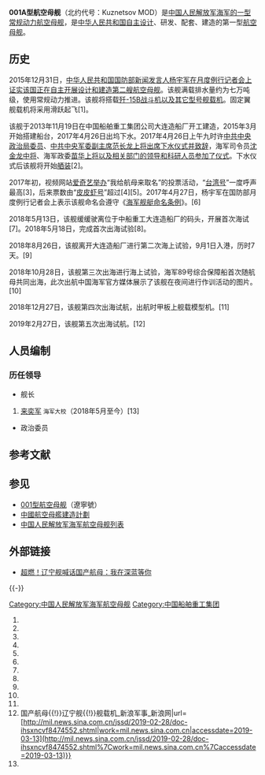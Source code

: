 **001A型航空母舰**（北约代号：Kuznetsov
MOD）是[中国人民解放军海军的一型常规动力航空母舰](../Page/中国人民解放军海军.md "wikilink")，是[中华人民共和国自主设计](https://zh.wikipedia.org/wiki/中华人民共和国 "wikilink")、研发、配套、建造的第一型[航空母舰](../Page/航空母舰.md "wikilink")。

## 历史

2015年12月31日，[中华人民共和国国防部新闻发言人](../Page/中华人民共和国国防部.md "wikilink")[杨宇军在月度例行记者会上证实该国正在自主开展设计和建造第二艘航空母舰](../Page/杨宇军.md "wikilink")。该舰满载排水量约为七万吨级，使用常规动力推进。该舰将搭载[歼-15B战斗机以及其它型号](https://zh.wikipedia.org/wiki/歼-15战斗机 "wikilink")[舰载机](https://zh.wikipedia.org/wiki/舰载机 "wikilink")。固定翼舰载机将采用滑跃起飞\[1\]。

该舰于2013年11月19日在中国船舶重工集团公司大连造船厂开工建造，2015年3月开始搭建船台，2017年4月26日出坞下水。2017年4月26日上午九时许[中共中央政治局委员](https://zh.wikipedia.org/wiki/中共中央政治局 "wikilink")、[中共中央军委副主席](https://zh.wikipedia.org/wiki/中共中央军委 "wikilink")[范长龙上将出席下水仪式并致辞](../Page/范长龙.md "wikilink")，海军司令员[沈金龙中将](../Page/沈金龙.md "wikilink")、海军政委[苗华上将以及相关部门的领导和科研人员参加了仪式](../Page/苗华.md "wikilink")。下水仪式后该舰将开始[舾装](https://zh.wikipedia.org/wiki/舾装 "wikilink")\[2\]。

2017年初，视频网站[爱奇艺举办](../Page/爱奇艺.md "wikilink")“我给航母来取名”的投票活动，“[台湾号](https://zh.wikipedia.org/wiki/台湾 "wikilink")”一度呼声最高\[3\]，后来票数由“[皮皮虾号](https://zh.wikipedia.org/wiki/皮皮虾 "wikilink")”超过\[4\]\[5\]。2017年4月27日，杨宇军在国防部月度例行记者会上表示该舰命名会遵守《[海军舰艇命名条例](../Page/海军舰艇命名条例.md "wikilink")》。\[6\]

2018年5月13日，该舰缓缓驶离位于中船重工大连造船厂的码头，开展首次海试\[7\]。2018年5月18日，完成首次出海试验\[8\]。

2018年8月26日，该舰离开大连造船厂进行第二次海上试验，9月1日入港，历时7天。\[9\]

2018年10月28日，该舰第三次出海进行海上试验，海军89号综合保障船首次随航母共同出海，此次出航中国海军官方媒体展示了该舰在夜间进行作训活动的图片。\[10\]

2018年12月27日，该舰第四次出海试航，出航时甲板上舰载模型机。\[11\]

2019年2月27日，该舰第五次出海试航。\[12\]

## 人员编制

### 历任领导

  - 舰长

<!-- end list -->

1.  [来奕军](../Page/来奕军.md "wikilink")
    <small>海军大校</small>（2018年5月至今）\[13\]

<!-- end list -->

  - 政治委员

## 参考文献

## 参见

  - [001型航空母舰](https://zh.wikipedia.org/wiki/001型航空母舰 "wikilink")（遼寧號）
  - [中國航空母艦建造計劃](https://zh.wikipedia.org/wiki/中國航空母艦建造計劃 "wikilink")
  - [中国人民解放军海军航空母舰列表](https://zh.wikipedia.org/wiki/中国人民解放军海军航空母舰列表 "wikilink")

## 外部链接

  - [超燃！辽宁舰喊话国产航母：我在深蓝等你](https://www.bilibili.com/video/av23631780?from=search&seid=4753757932705799575)

{{-}}

[Category:中国人民解放军海军航空母舰](https://zh.wikipedia.org/wiki/Category:中国人民解放军海军航空母舰 "wikilink")
[Category:中国船舶重工集团](https://zh.wikipedia.org/wiki/Category:中国船舶重工集团 "wikilink")

1.
2.
3.
4.
5.
6.
7.
8.
9.
10.
11.
12. 国产航母{{\!}}辽宁舰{{\!}}舰载机_新浪军事_新浪网|url=[http://mil.news.sina.com.cn/jssd/2019-02-28/doc-ihsxncvf8474552.shtml|work=mil.news.sina.com.cn|accessdate=2019-03-13](http://mil.news.sina.com.cn/jssd/2019-02-28/doc-ihsxncvf8474552.shtml%7Cwork=mil.news.sina.com.cn%7Caccessdate=2019-03-13)}}
13.